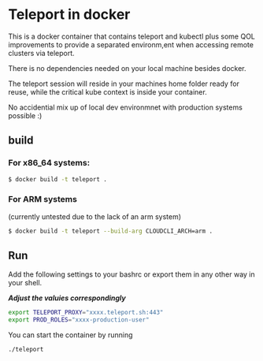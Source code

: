 # Teleport in docker

This is a docker container that contains teleport and kubectl plus some QOL improvements
to provide a separated environm,ent when accessing remote clusters via teleport.

There is no dependencies needed on your local machine besides docker.

The teleport session will reside in your machines home folder ready for reuse, while the critical
kube context is inside your container.

No accidential mix up of local dev environmnet with production systems possible :)

## build

### For x86_64 systems:

```bash
$ docker build -t teleport .
```

### For ARM systems

(currently untested due to the lack of an arm system)

```bash
$ docker build -t teleport --build-arg CLOUDCLI_ARCH=arm .
```

## Run

Add the following settings to your bashrc or export them in any other way in your shell.

__*Adjust the valuies correspondingly*__

```bash
export TELEPORT_PROXY="xxxx.teleport.sh:443"
export PROD_ROLES="xxxx-production-user"
```

You can start the container by running

```bash
./teleport
```
